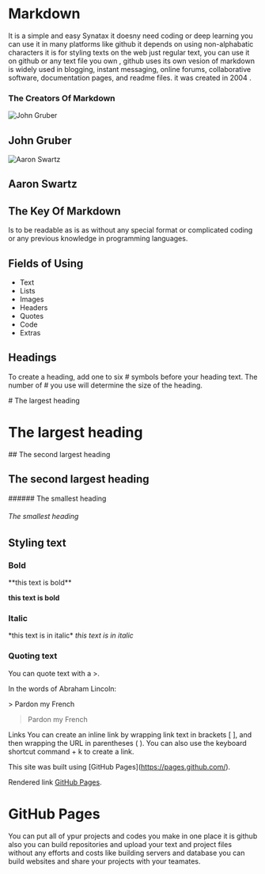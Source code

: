 
# Markdown

It is a simple and easy Synatax it doesny need coding or deep learning you can use it in many platforms like github it depends on using non-alphabatic characters
it is for styling texts on the web just regular text, you can use it on github or any text file you own , github uses its own vesion of markdown   is widely used in blogging, instant messaging, online forums, collaborative software, documentation pages, and readme files. it was created in 2004 .





### The Creators Of Markdown
                                                            
                                                            
![John Gruber](https://upload.wikimedia.org/wikipedia/commons/thumb/6/64/John_Gruber%2C_2009_%28cropped%29.jpg/200px-John_Gruber%2C_2009_%28cropped%29.jpg)                                                            
 ## John Gruber 
   
 
 ![Aaron Swartz](https://upload.wikimedia.org/wikipedia/commons/thumb/0/06/Aaron_Swartz_profile.jpg/220px-Aaron_Swartz_profile.jpg)
 
 ## Aaron Swartz
                                
                                
## The Key Of Markdown

Is to be readable as is as without any special format or complicated coding or any previous knowledge in programming languages.


## Fields of Using
* Text 
* Lists 
* Images 
* Headers 
* Quotes 
* Code 
* Extras

## Headings
To create a heading, add one to six # symbols before your heading text. The number of # you use will determine the size of the heading.

  \# The largest heading

# The largest heading

\## The second largest heading
## The second largest heading

\###### The smallest heading

###### The smallest heading

## Styling text

### Bold


\*\*this text is bold\*\*

**this text is bold**

### Italic

\*this text is in italic\*
*this text is in italic*


### Quoting text

You can quote text with a \>.

In the words of Abraham Lincoln:

\> Pardon my French

> Pardon my French

Links
You can create an inline link by wrapping link text in brackets [ ], and then wrapping the URL in parentheses ( ). You can also use the keyboard shortcut command + k to create a link.

This site was built using \[GitHub Pages](https://pages.github.com/).

Rendered link [GitHub Pages](https://pages.github.com/).

# GitHub Pages

You can put all of ypur projects and codes you make in one place it is github also you can build repositories and upload your text and project files 
without any efforts and costs like building servers and database  you can build websites and share your projects with your teamates.




